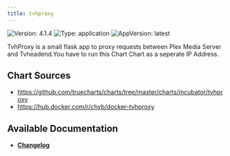 ```yaml
---
title: tvhproxy
---
```


![Version: 4.1.4](https://img.shields.io/badge/Version-4.1.4-informational?style=flat-square) ![Type: application](https://img.shields.io/badge/Type-application-informational?style=flat-square) ![AppVersion: latest](https://img.shields.io/badge/AppVersion-latest-informational?style=flat-square)

TvhProxy is a small flask app to proxy requests between Plex Media Server and Tvheadend.You have to run this Chart Chart as a seperate IP Address.

## Chart Sources

- https://github.com/truecharts/charts/tree/master/charts/incubator/tvhproxy
- https://hub.docker.com/r/chvb/docker-tvhproxy

## Available Documentation

- [**Changelog**](./CHANGELOG.md)
